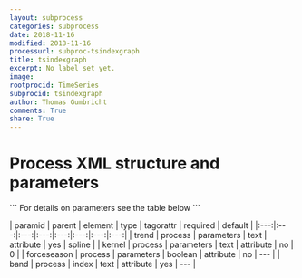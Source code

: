 ```yaml
---
layout: subprocess
categories: subprocess
date: 2018-11-16
modified: 2018-11-16
processurl: subproc-tsindexgraph
title: tsindexgraph
excerpt: No label set yet.
image: 
rootprocid: TimeSeries
subprocid: tsindexgraph
author: Thomas Gumbricht
comments: True
share: True
---
```


<h1 class='foot-description'>Process XML structure and parameters</h1>
```
For details on parameters see the table below
<?xml version="1.0" ?>
<process>
  <!--Generated from python-->
  <userproj plotid="yourplotid" projectid="yourprojectid" siteid="yoursiteid" system="systemid" tractid="yourtractid" userid="youruserid"/>
  <period endday="DD" endmonth="MM" endyear="YYYY" seasonendday="DD" seasonendmonth="MM" seasonstartday="DD" seasonstartmonth="MM" startday="DD" startmonth="MM" startyear="YYYY" timestep="timestep"/>
  <parameters forceseason="True/False" kernel="txtstring" trend="txtstring"/>
  <index band="txtstring"/>
</process>
```

| paramid | parent | element | type | tagorattr | required | default |
|:---:|:---:|:---:|:---:|:---:|:---:|:---:|:---:|
| trend | process | parameters | text | attribute | yes | spline |
| kernel | process | parameters | text | attribute | no | 0 |
| forceseason | process | parameters | boolean | attribute | no | --- |
| band | process | index | text | attribute | yes | --- |
